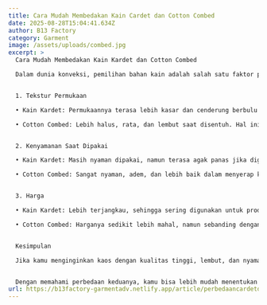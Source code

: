 ```yaml
---
title: Cara Mudah Membedakan Kain Cardet dan Cotton Combed
date: 2025-08-28T15:04:41.634Z
author: B13 Factory
category: Garment
image: /assets/uploads/combed.jpg
excerpt: >
  Cara Mudah Membedakan Kain Kardet dan Cotton Combed

  Dalam dunia konveksi, pemilihan bahan kain adalah salah satu faktor penting yang menentukan kenyamanan dan kualitas hasil produksi. Dua jenis kain yang sering digunakan adalah kain kardet dan cotton combed. Sekilas keduanya terlihat mirip karena sama-sama berbahan dasar kapas, namun sebenarnya ada perbedaan yang cukup jelas. Berikut cara mudah membedakannya:


  1. Tekstur Permukaan

  • Kain Kardet: Permukaannya terasa lebih kasar dan cenderung berbulu halus karena proses pemintalan benangnya tidak sehalus combed.

  • Cotton Combed: Lebih halus, rata, dan lembut saat disentuh. Hal ini karena serat-serat kapas pendek sudah dibuang saat proses pemintalan.


  2. Kenyamanan Saat Dipakai

  • Kain Kardet: Masih nyaman dipakai, namun terasa agak panas jika digunakan dalam cuaca terik karena seratnya lebih padat dan kurang menyerap keringat secara optimal.

  • Cotton Combed: Sangat nyaman, adem, dan lebih baik dalam menyerap keringat sehingga cocok untuk dipakai sehari-hari, terutama di iklim tropis.


  3. Harga

  • Kain Kardet: Lebih terjangkau, sehingga sering digunakan untuk produksi kaos dengan harga ekonomis.

  • Cotton Combed: Harganya sedikit lebih mahal, namun sebanding dengan kualitas yang lebih premium.


  Kesimpulan

  Jika kamu menginginkan kaos dengan kualitas tinggi, lembut, dan nyaman, maka cotton combed adalah pilihan terbaik. Namun, jika tujuanmu adalah produksi massal dengan harga lebih ekonomis, kain kardet bisa menjadi solusi yang tepat.


  Dengan memahami perbedaan keduanya, kamu bisa lebih mudah menentukan bahan kain sesuai kebutuhan produksi konveksi.
url: https://b13factory-garmentadv.netlify.app/article/perbedaancardetdancombed
---
```

